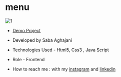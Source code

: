 # menu
![1](https://github.com/Saba-Aghajani-developer/menu/assets/135870519/2e7b9bc5-7700-4bd0-8136-0999d473c274)


- [Demo Project](https://saba-aghajani-developer.github.io/menu/)

- Developed by Saba Aghajani
  
- Technologies Used - Html5, Css3 , Java Script

- Role - Frontend

- How to reach me : with my [instagram](https://instagram.com/saba_aghajani_developer?utm_source=qr&igshid=MzNlNGNkZWQ4Mg%3D%3D) and [linkedin](https://www.linkedin.com/in/saba-a-69b608208)

